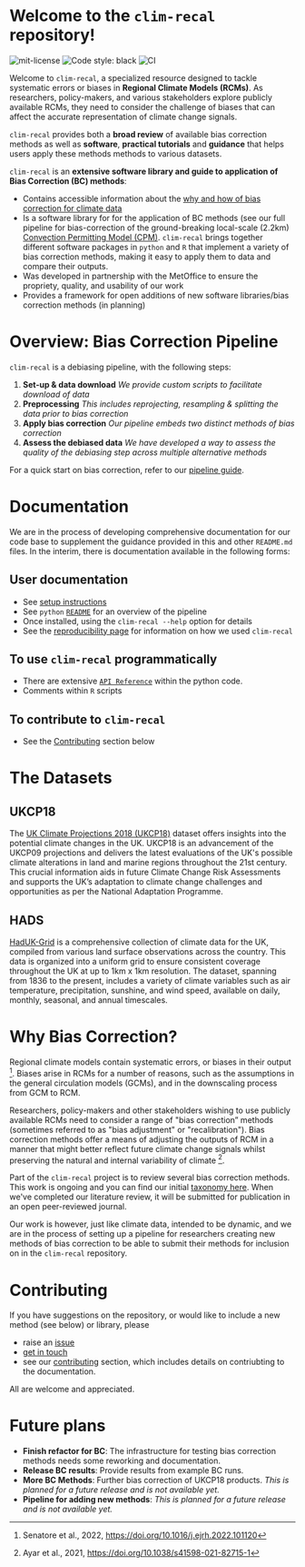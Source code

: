 # Welcome to the `clim-recal` repository!
![mit-license](https://img.shields.io/github/license/alan-turing-institute/clim-recal)
![Code style: black](https://img.shields.io/badge/code%20style-black-000000.svg)
![CI](https://github.com/alan-turing-institute/clim-recal/actions/workflows/ci.yml/badge.svg)

Welcome to `clim-recal`, a specialized resource designed to tackle systematic errors or biases in **Regional Climate Models (RCMs)**. As researchers, policy-makers, and various stakeholders explore publicly available RCMs, they need to consider the challenge of biases that can affect the accurate representation of climate change signals.

`clim-recal` provides both a **broad review** of available bias correction methods as well as **software**, **practical tutorials** and **guidance** that helps users apply these methods methods to various datasets.

`clim-recal` is an **extensive software library and guide to application of Bias Correction (BC) methods**:

- Contains accessible information about the [why and how of bias correction for climate data](#why-bias-correction)
- Is a software library for for the application of BC methods (see our full pipeline for bias-correction of the ground-breaking local-scale (2.2km) [Convection Permitting Model (CPM)](https://www.metoffice.gov.uk/pub/data/weather/uk/ukcp18/science-reports/UKCP-Convection-permitting-model-projections-report.pdf). `clim-recal` brings together different software packages in `python` and `R` that implement a variety of bias correction methods, making it easy to apply them to data and compare their outputs.
- Was developed in partnership with the MetOffice to ensure the propriety, quality, and usability of our work
- Provides a framework for open additions of new software libraries/bias correction methods (in planning)

# Overview: Bias Correction Pipeline

`clim-recal` is a debiasing pipeline,  with the following steps:

1. **Set-up & data download**
    *We provide custom scripts to facilitate download of data*
2. **Preprocessing**
    *This includes reprojecting, resampling & splitting the data prior to bias correction*
3. **Apply bias correction**
    *Our pipeline embeds two distinct methods of bias correction*
4. **Assess the debiased data**
    *We have developed a way to assess the quality of the debiasing step across multiple alternative methods*

For a quick start on bias correction, refer to our [pipeline guide](python/README.md).

# Documentation

We are in the process of developing comprehensive documentation for our code base to supplement the guidance provided in this and other `README.md` files. In the interim, there is documentation available in the following forms:

## User documentation

- See [setup instructions](setup-instructions.md)
- See `python` [`README`](python/README.md) for an overview of the pipeline
- Once installed, using the `clim-recal --help` option for details
- See the [reproducibility page](docs/reproducibility.qmd) for information on how we used `clim-recal`

## To use `clim-recal` programmatically

- There are extensive [`API Reference`](docs/reference) within the python code.
- Comments within `R` scripts

## To contribute to `clim-recal`

- See the [Contributing](docs/contributing.md) section below

# The Datasets

## UKCP18
The [UK Climate Projections 2018 (UKCP18)](https://www.metoffice.gov.uk/research/approach/collaboration/ukcp) dataset offers insights into the potential climate changes in the UK. UKCP18 is an advancement of the UKCP09 projections and delivers the latest evaluations of the UK's possible climate alterations in land and marine regions throughout the 21st century. This crucial information aids in future Climate Change Risk Assessments and supports the UK’s adaptation to climate change challenges and opportunities as per the National Adaptation Programme.

## HADS
[HadUK-Grid](https://www.metoffice.gov.uk/research/climate/maps-and-data/data/haduk-grid/haduk-grid) is a comprehensive collection of climate data for the UK, compiled from various land surface observations across the country. This data is organized into a uniform grid to ensure consistent coverage throughout the UK at up to 1km x 1km resolution. The dataset, spanning from 1836 to the present, includes a variety of climate variables such as air temperature, precipitation, sunshine, and wind speed, available on daily, monthly, seasonal, and annual timescales.

# Why Bias Correction?

Regional climate models contain systematic errors, or biases in their output [^1]. Biases arise in RCMs for a number of reasons, such as the assumptions in the general circulation models (GCMs), and in the downscaling process from GCM to RCM.

Researchers, policy-makers and other stakeholders wishing to use publicly available RCMs need to consider a range of "bias correction” methods (sometimes referred to as "bias adjustment" or "recalibration"). Bias correction methods offer a means of adjusting the outputs of RCM in a manner that might better reflect future climate change signals whilst preserving the natural and internal variability of climate [^2].

Part of the `clim-recal` project is to review several bias correction methods. This work is ongoing and you can find our initial [taxonomy here](https://docs.google.com/spreadsheets/d/18LIc8omSMTzOWM60aFNv1EZUl1qQN_DG8HFy1_0NdWk/edit?usp=sharing). When we've completed our literature review, it will be submitted for publication in an open peer-reviewed journal.

Our work is however, just like climate data, intended to be dynamic, and we are in the process of setting up a pipeline for researchers creating new methods of bias correction to be able to submit their methods for inclusion on in the `clim-recal` repository.

[^1]: Senatore et al., 2022, <https://doi.org/10.1016/j.ejrh.2022.101120>
[^2]: Ayar et al., 2021, <https://doi.org/10.1038/s41598-021-82715-1>


# Contributing

If you have suggestions on the repository, or would like to include a new method (see below) or library, please
- raise an [issue](https://github.com/alan-turing-institute/clim-recal/issues)
- [get in touch](mailto:clim-recal@turing.ac.uk)
- see our [contributing](docs/contributing.md) section, which includes details on contriubting to the documentation.

All are welcome and appreciated.

# Future plans
- **Finish refactor for BC**: The infrastructure for testing bias correction methods needs some reworking and documentation.
- **Release BC results**: Provide results from example BC runs.
- **More BC Methods**: Further bias correction of UKCP18 products. *This is planned for a future release and is not available yet.*
- **Pipeline for adding new methods**: *This is planned for a future release and is not available yet.*
